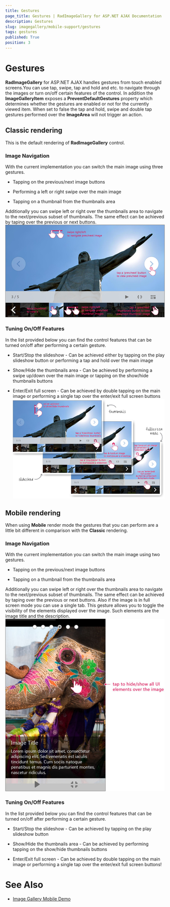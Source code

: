 ```yaml
---
title: Gestures
page_title: Gestures | RadImageGallery for ASP.NET AJAX Documentation
description: Gestures
slug: imagegallery/mobile-support/gestures
tags: gestures
published: True
position: 3
---
```


# Gestures



**RadImageGallery** for ASP.NET AJAX handles gestures from touch enabled screens.You can use tap, swipe, tap and hold and etc. to navigate through the images or turn on/off certain features of the control. In addition the **ImageGalleryItem** exposes a **PreventDefaultGestures** property which determines whether the gestures are enabled or not for the currently viewed item. When set to false the tap and hold, swipe and double tap gestures performed over the **ImageArea** will not trigger an action.

## Classic rendering

This is the default rendering of **RadImageGallery** control.

### Image Navigation

With the current implementation you can switch the main image using three gestures.

* Tapping on the previous/next image buttons

* Performing a left or right swipe over the main image

* Tapping on a thumbnail from the thumbnails area

Additionally you can swipe left or right over the thumbnails area to navigate to the next/previous subset of thumbnails. The same effect can be achieved by taping over the previous or next buttons.
![Image-Gallery-Touch Gestures 1](images/image-gallery-TouchGestures1.jpg)

### Tuning On/Off Features

In the list provided below you can find the control features that can be turned on/off after performing a certain gesture.

* Start/Stop the slideshow - Can be achieved either by tapping on the play slideshow button or performing a tap and hold over the main image

* Show/Hide the thumbnails area - Can be achieved by performing a swipe up/down over the main image or tapping on the show/hide thumbnails buttons

* Enter/Exit full screen - Can be achieved by double tapping on the main image or performing a single tap over the enter/exit full screen buttons![Image-Gallery-Touch Gestures 2](images/image-gallery-TouchGestures2.jpg)

## Mobile rendering

When using **Mobile** render mode the gestures that you can perform are a little bit different in comparison  with the **Classic** rendering.

### Image Navigation

With the current implementation you can switch the main image using two gestures.

* Tapping on the previous/next image buttons

* Tapping on a thumbnail from the thumbnails area

Additionally you can swipe left or right over the thumbnails area to navigate to the next/previous subset of thumbnails. The same effect can be achieved by taping over the previous or next buttons. 
Also if the image is in full screen mode you can use a single tab. This gesture allows you to toggle the visibility of the elements displayed over the image. Such elements are the image title and the description.
![Image-Gallery-Touch Gestures 1](images/image-gallery-TouchGestures3.jpg)

### Tuning On/Off Features 

In the list provided below you can find the control features that can be turned on/off after performing a certain gesture.

* Start/Stop the slideshow - Can be achieved by tapping on the play slideshow button

* Show/Hide the thumbnails area - Can be achieved by performing tapping on the show/hide thumbnails buttons

* Enter/Exit full screen - Can be achieved by double tapping on the main image or performing a single tap over the enter/exit full screen buttons!

# See Also

 * [Image Gallery Mobile Demo](http://demos.telerik.com/aspnet-ajax/image-gallery/mobile-examples/overview/default.aspx?name=Overview)